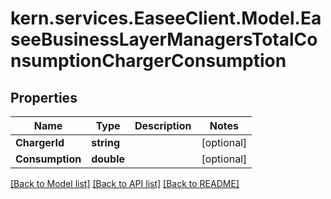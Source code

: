 # kern.services.EaseeClient.Model.EaseeBusinessLayerManagersTotalConsumptionChargerConsumption

## Properties

Name | Type | Description | Notes
------------ | ------------- | ------------- | -------------
**ChargerId** | **string** |  | [optional] 
**Consumption** | **double** |  | [optional] 

[[Back to Model list]](../README.md#documentation-for-models) [[Back to API list]](../README.md#documentation-for-api-endpoints) [[Back to README]](../README.md)

